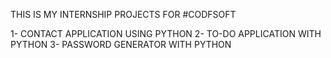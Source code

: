 THIS IS MY INTERNSHIP PROJECTS FOR #CODFSOFT

1- CONTACT APPLICATION USING PYTHON 
2- TO-DO APPLICATION WITH PYTHON
3- PASSWORD GENERATOR WITH PYTHON
